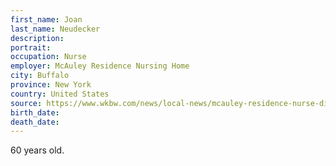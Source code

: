 ```yaml
---
first_name: Joan
last_name: Neudecker
description: 
portrait: 
occupation: Nurse
employer: McAuley Residence Nursing Home
city: Buffalo
province: New York
country: United States
source: https://www.wkbw.com/news/local-news/mcauley-residence-nurse-dies-from-covid-19
birth_date: 
death_date: 
---
```


60 years old.